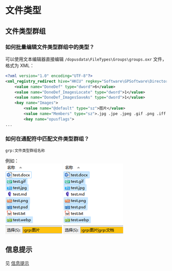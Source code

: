 # 文件类型
## 文件类型群组
### 如何批量编辑文件类型群组中的类型？
可以使用文本编辑器直接编辑 `/dopusdata\FileTypes\Groups\groups.oxr` 文件，格式为 XML：
```xml
<?xml version="1.0" encoding="UTF-8"?>
<xml_registry_redirect hive="HKCU" regkey="Software\GPSoftware\Directory Opus\Filetypes\Groups">
	<value name="DoneDef" type="dword">6</value>
	<value name="DoneDef_ImagesLocate" type="dword">1</value>
	<value name="DoneDef_ImagesSaveAs" type="dword">1</value>
	<key name="Images">
		<value name="@default" type="sz">图片</value>
		<value name="Members" type="sz">.jpg .jpe .jpeg .gif .png .iff .ilbm .lbm .bmp .info .tif .tiff .psd .psp .wmf .emf .clip .webp .heic</value>
		<key name="opusflags">
...
```

### 如何在通配符中匹配文件类型群组？
```
grp:文件类型群组名称
```

例如：  
![](images/文件类型-通配符.png) ![](images/文件类型-通配符2.png)

## 信息提示
见 [信息提示](../文件列表/信息提示.md)